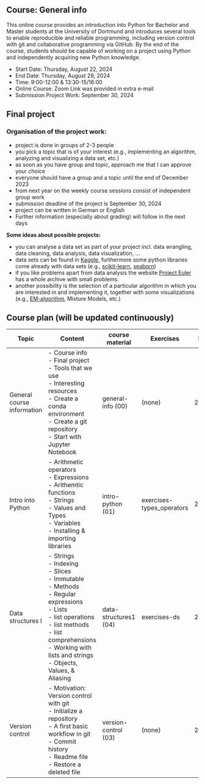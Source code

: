 ## Course: General info
This online course provides an introduction into Python for Bachelor and Master students at the University of Dortmund and introduces several tools to enable reproducible and reliable programming, including version control with git and collaborative programming via GitHub. By the end of the course, students should be capable of working on a project using Python and independently acquiring new Python knowledge.

+ Start Date: Thursday, August 22, 2024
+ End Date: Thursday, August 29, 2024
+ Time: 9:00-12:00 & 13:30-15/16:00 
+ Online Course: Zoom Link was provided in extra e-mail
+ Submission Project Work: September 30, 2024

## Final project
### Organisation of the project work:
+ project is done in groups of 2-3 people
+ you pick a topic that is of your interest (e.g., implementing an algorithm, analyzing and visualizing a data set, etc.)
+ as soon as you have group and topic, approach me that I can approve your choice
+ everyone should have a group and a topic until the end of December 2023
+ from next year on the weekly course sessions consist of independent group work
+ submission deadline of the project is September 30, 2024
+ project can be written in German or English
+ Further information (especially about grading) will follow in the next days
  
**Some ideas about possible projects:**
+ you can analyse a data set as part of your project incl. data wrangling, data cleaning, data analysis, data visualization, …
+ data sets can be found in [Kaggle](https://www.kaggle.com/), furthermore some python libraries come already with data sets (e.g., [scikit-learn](https://scikit-learn.org/stable/datasets.html), [seaborn](https://github.com/mwaskom/seaborn-data))
+ if you like problems apart from data analysis the website [Project Euler](https://projecteuler.net/archives) has a whole archive with small problems.
+ another possibility is the selection of a particular algorithm in which you are interested in and implementing it, together with some visualizations (e.g., [EM-algorithm](https://github.com/Ransaka/GMM-from-scratch), Mixture Models, etc.)

## Course plan (will be updated continuously)
| Topic                                                 | Content                                                                                                                                                                                                                                                                                                                                                                                                                                                                      | course material       | Exercises                 | Day    |
| ----------------------------------------------------- | ---------------------------------------------------------------------------------------------------------------------------------------------------------------------------------------------------------------------------------------------------------------------------------------------------------------------------------------------------------------------------------------------------------------------------------------------------------------------------- | --------------------- | ------------------------- | ------ |
| General course information                            | - Course info<br>- Final project<br>- Tools that we use<br>- Interesting resources<br>- Create a conda environment<br>- Create a git repository<br>- Start with Jupyter Notebook                                                                                                                                                                                                                                                                                             | general-info (00)     | (none)                    | 22.08  |
| Intro into Python                                     | - Arithmetic operators<br>- Expressions<br>- Arithemtic functions<br>- Strings<br>- Values and Types<br>-  Variables<br>- Installing & importing libraries                                                                                                                                                                                                                                                                                                                   | intro-python (01)     | exercises-types_operators | 22.08. |
| Data structures I                                     | - Strings<br>    - Indexing<br>    - Slices<br>    - Immutable<br>    - Methods<br>    - Regular expressions<br>- Lists<br>    - list operations<br>    - list methods<br>    - list comprehensions<br>- Working with lists and strings<br>- Objects, Values, & Aliasing                                                                                                                                                                                                     | data-structures1 (04) | exercises-ds              | 22.08. |
| Version control                                       | - Motivation: Version control with git<br>- Initialize a repository<br>- A first basic workflow in git<br>- Commit history<br>- Readme file<br>- Restore a deleted file                                                                                                                                                                                                                                                                                                      | version-control (03)  | (none)                    | 22.08. |
